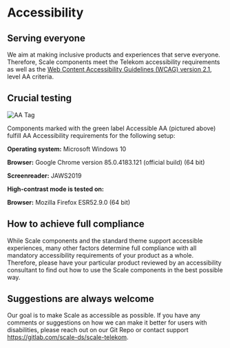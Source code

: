 # Accessibility

## Serving everyone

We aim at making inclusive products and experiences that serve everyone.
Therefore, Scale components meet the Telekom accessibility requirements as well as the [Web Content Accessibility Guidelines (WCAG) version 2.1](https://www.w3.org/TR/WCAG21/), level AA criteria.

## Crucial testing

![AA Tag](assets/1_setup/3_scale-for-developers/aa_tag.png)

Components marked with the green label Accessible AA (pictured above) fulfill AA Accessibility requirements for the following setup:

**Operating system:** Microsoft Windows 10

**Browser:** Google Chrome version 85.0.4183.121 (official build) (64 bit)

**Screenreader:** JAWS2019

**High-contrast mode is tested on:**

**Browser:** Mozilla Firefox ESR52.9.0 (64 bit)

## How to achieve full compliance

While Scale components and the standard theme support accessible experiences, many other factors determine full compliance with all mandatory accessibility requirements of your product as a whole.
Therefore, please have your particular product reviewed by an accessibility consultant to find out how to use the Scale components in the best possible way.

## Suggestions are always welcome

Our goal is to make Scale as accessible as possible. If you have any comments or suggestions on how we can make it better for users with disabilities, please reach out on our Git Repo or contact support https://gitlab.com/scale-ds/scale-telekom.

